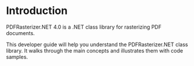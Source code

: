 # Introduction

PDFRasterizer.NET 4.0 is a .NET class library for rasterizing PDF documents.

This developer guide will help you understand the PDFRasterizer.NET class library. It walks through the main concepts and illustrates them with code samples. 



